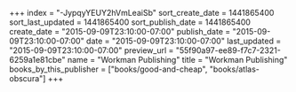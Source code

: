 +++
index = "-JypqyYEUY2hVmLeaiSb"
sort_create_date = 1441865400
sort_last_updated = 1441865400
sort_publish_date = 1441865400
create_date = "2015-09-09T23:10:00-07:00"
publish_date = "2015-09-09T23:10:00-07:00"
date = "2015-09-09T23:10:00-07:00"
last_updated = "2015-09-09T23:10:00-07:00"
preview_url = "55f90a97-ee89-f7c7-2321-6259a1e81cbe"
name = "Workman Publishing"
title = "Workman Publishing"
books_by_this_publisher = ["books/good-and-cheap", "books/atlas-obscura"]
+++
